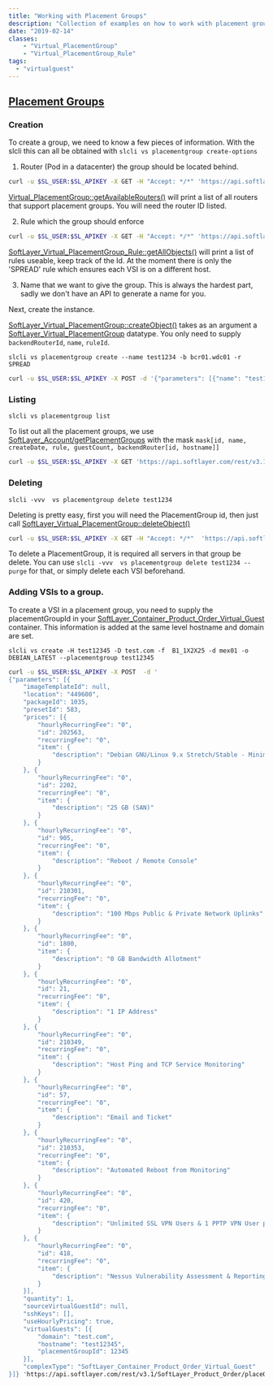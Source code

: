 ```yaml
---
title: "Working with Placement Groups"
description: "Collection of examples on how to work with placement groups."
date: "2019-02-14"
classes:
    - "Virtual_PlacementGroup"
    - "Virtual_PlacementGroup_Rule"
tags:
  - "virtualguest"
---
```


## [Placement Groups](https://console.bluemix.net/docs/vsi/vsi_placegroup.html#placement-groups)


### Creation
To create a group, we need to know a few pieces of information. With the slcli this can all be obtained with `slcli vs placementgroup create-options`

1. Router (Pod in a datacenter) the group should be located behind.

```bash
curl -u $SL_USER:$SL_APIKEY -X GET -H "Accept: */*" 'https://api.softlayer.com/rest/v3.1/SoftLayer_Virtual_PlacementGroup/getAvailableRouters.json'
```

[Virtual_PlacementGroup::getAvailableRouters()](/reference/services/SoftLayer_Virtual_PlacementGroup/getAvailableRouters) will print a list of all routers that support placement groups. You will need the router ID listed.

2. Rule which the group should enforce

```bash
curl -u $SL_USER:$SL_APIKEY -X GET -H "Accept: */*" 'https://api.softlayer.com/rest/v3.1/SoftLayer_Virtual_PlacementGroup_Rule/getAllObjects.json'
```
[SoftLayer_Virtual_PlacementGroup_Rule::getAllObjects()](/reference/services/SoftLayer_Virtual_PlacementGroup_Rule/getAllObjects/) will print a list of rules useable, keep track of the Id. At the moment there is only the 'SPREAD' rule which ensures each VSI is on a different host. 

3. Name that we want to give the group.
This is always the hardest part, sadly we don't have an API to generate a name for you.


Next, create the instance.

[SoftLayer_Virtual_PlacementGroup::createObject()](/reference/services/SoftLayer_Virtual_PlacementGroup/createObject/) takes as an argument a [SoftLayer_Virtual_PlacementGroup](/reference/datatypes/SoftLayer_Virtual_PlacementGroup/) datatype. You only need to supply `backendRouterId`, `name`, `ruleId`. 

`slcli vs placementgroup create --name test1234 -b bcr01.wdc01 -r SPREAD`

```bash
curl -u $SL_USER:$SL_APIKEY -X POST -d '{"parameters": [{"name": "test1234", "backendRouterId": 16358, "ruleId": 1}]}' 'https://api.softlayer.com/rest/v3.1/SoftLayer_Virtual_PlacementGroup/createObject.json'
```


### Listing
`slcli vs placementgroup list`

To list out all the placement groups, we use [SoftLayer_Account/getPlacementGroups](/reference/services/SoftLayer_Account/getPlacementGroups/)
with the mask `mask[id, name, createDate, rule, guestCount, backendRouter[id, hostname]]` 

```bash
curl -u $SL_USER:$SL_APIKEY -X GET 'https://api.softlayer.com/rest/v3.1/SoftLayer_Account/getPlacementGroups.json?objectMask=mask%5Bid%2C+name%2C+createDate%2C+rule%2C+guestCount%2C+backendRouter%5Bid%2C+hostname%5D%5D'
```

### Deleting
`slcli -vvv  vs placementgroup delete test1234`

Deleting is pretty easy, first you will need the PlacementGroup id, then just call [SoftLayer_Virtual_PlacementGroup::deleteObject()](/reference/services/SoftLayer_Virtual_PlacementGroup/deleteObject/)

```bash
curl -u $SL_USER:$SL_APIKEY -X GET -H "Accept: */*"  'https://api.softlayer.com/rest/v3.1/SoftLayer_Virtual_PlacementGroup/81435/deleteObject.json
```


To delete a PlacementGroup, it is required all servers in that group be delete. You can use `slcli -vvv  vs placementgroup delete test1234 --purge` for that, or simply delete each VSI beforehand.

### Adding VSIs to a group.
To create a VSI in a placement group, you need to supply the placementGroupId in your [SoftLayer_Container_Product_Order_Virtual_Guest](/reference/datatypes/SoftLayer_Container_Product_Order_Virtual_Guest/) container. This information is added at the same level hostname and domain are set. 

`slcli vs create -H test12345 -D test.com -f  B1_1X2X25 -d mex01 -o DEBIAN_LATEST --placementgroup test12345`

```bash
curl -u $SL_USER:$SL_APIKEY -X POST  -d '
{"parameters": [{
    "imageTemplateId": null,
    "location": "449600",
    "packageId": 1035,
    "presetId": 583,
    "prices": [{
        "hourlyRecurringFee": "0",
        "id": 202563,
        "recurringFee": "0",
        "item": {
            "description": "Debian GNU/Linux 9.x Stretch/Stable - Minimal Install (64 bit) "
        }
    }, {
        "hourlyRecurringFee": "0",
        "id": 2202,
        "recurringFee": "0",
        "item": {
            "description": "25 GB (SAN)"
        }
    }, {
        "hourlyRecurringFee": "0",
        "id": 905,
        "recurringFee": "0",
        "item": {
            "description": "Reboot / Remote Console"
        }
    }, {
        "hourlyRecurringFee": "0",
        "id": 210301,
        "recurringFee": "0",
        "item": {
            "description": "100 Mbps Public & Private Network Uplinks"
        }
    }, {
        "hourlyRecurringFee": "0",
        "id": 1800,
        "item": {
            "description": "0 GB Bandwidth Allotment"
        }
    }, {
        "hourlyRecurringFee": "0",
        "id": 21,
        "recurringFee": "0",
        "item": {
            "description": "1 IP Address"
        }
    }, {
        "hourlyRecurringFee": "0",
        "id": 210349,
        "recurringFee": "0",
        "item": {
            "description": "Host Ping and TCP Service Monitoring"
        }
    }, {
        "hourlyRecurringFee": "0",
        "id": 57,
        "recurringFee": "0",
        "item": {
            "description": "Email and Ticket"
        }
    }, {
        "hourlyRecurringFee": "0",
        "id": 210353,
        "recurringFee": "0",
        "item": {
            "description": "Automated Reboot from Monitoring"
        }
    }, {
        "hourlyRecurringFee": "0",
        "id": 420,
        "recurringFee": "0",
        "item": {
            "description": "Unlimited SSL VPN Users & 1 PPTP VPN User per account"
        }
    }, {
        "hourlyRecurringFee": "0",
        "id": 418,
        "recurringFee": "0",
        "item": {
            "description": "Nessus Vulnerability Assessment & Reporting"
        }
    }],
    "quantity": 1,
    "sourceVirtualGuestId": null,
    "sshKeys": [],
    "useHourlyPricing": true,
    "virtualGuests": [{
        "domain": "test.com",
        "hostname": "test12345",
        "placementGroupId": 12345
    }],
    "complexType": "SoftLayer_Container_Product_Order_Virtual_Guest"
}]} 'https://api.softlayer.com/rest/v3.1/SoftLayer_Product_Order/placeOrder.json'
```


